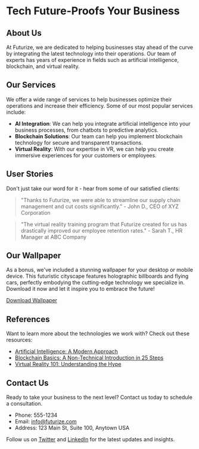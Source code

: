 <!--font:Inter-->

# Tech Future-Proofs Your Business

## About Us

At Futurize, we are dedicated to helping businesses stay ahead of the curve by integrating the latest technology into their operations. Our team of experts has years of experience in fields such as artificial intelligence, blockchain, and virtual reality.

## Our Services

We offer a wide range of services to help businesses optimize their operations and increase their efficiency. Some of our most popular services include:

- **AI Integration**: We can help you integrate artificial intelligence into your business processes, from chatbots to predictive analytics.
- **Blockchain Solutions**: Our team can help you implement blockchain technology for secure and transparent transactions.
- **Virtual Reality**: With our expertise in VR, we can help you create immersive experiences for your customers or employees.

## User Stories

Don't just take our word for it - hear from some of our satisfied clients:

> "Thanks to Futurize, we were able to streamline our supply chain management and cut costs significantly." - John D., CEO of XYZ Corporation

> "The virtual reality training program that Futurize created for us has drastically improved our employee retention rates." - Sarah T., HR Manager at ABC Company

## Our Wallpaper

As a bonus, we've included a stunning wallpaper for your desktop or mobile device. This futuristic cityscape features holographic billboards and flying cars, perfectly embodying the cutting-edge technology we specialize in. Download it now and let it inspire you to embrace the future!

[Download Wallpaper](#)

## References

Want to learn more about the technologies we work with? Check out these resources:

- [Artificial Intelligence: A Modern Approach](#)
- [Blockchain Basics: A Non-Technical Introduction in 25 Steps](#)
- [Virtual Reality 101: Understanding the Hype](#)

## Contact Us

Ready to take your business to the next level? Contact us today to schedule a consultation.

- Phone: 555-1234
- Email: info@futurize.com
- Address: 123 Main St, Suite 100, Anytown USA

Follow us on [Twitter](#) and [LinkedIn](#) for the latest updates and insights.

<!--

Write me content for website with wallpaper which alt text is:

"A futuristic cityscape with holographic billboards and flying cars"

The name/title of the page should not be 1:1 copy of the alt text but rather a real content of the website which is using this wallpaper.

- Use markdown format 
- Start with heading
- Heading should be short and concise
- The content should look like a real website 
- The website should not be about the wallpaper, wallpaper is just a related background
- Heading should be contain work "wallpaper" or "background"
- Include real sections like references, contact, user stories, etc. use things relevant to the page purpose.
- Feel free to use structure like headings, bullets, numbering, blockquotes, paragraphs, horizontal lines, etc.
- You can use formatting like bold or _italic_
- You can include UTF-8 emojis
- Links should be only #hash anchors (and you can refer to the document itself)
- Do not include images


---


# Welcome to Futurize - Transform Your Business with Cutting-Edge Technology

## About Us

At Futurize, we are dedicated to helping businesses stay ahead of the curve by integrating the latest technology into their operations. Our team of experts has years of experience in fields such as artificial intelligence, blockchain, and virtual reality.

## Our Services

We offer a wide range of services to help businesses optimize their operations and increase their efficiency. Some of our most popular services include:

- **AI Integration**: We can help you integrate artificial intelligence into your business processes, from chatbots to predictive analytics.
- **Blockchain Solutions**: Our team can help you implement blockchain technology for secure and transparent transactions.
- **Virtual Reality**: With our expertise in VR, we can help you create immersive experiences for your customers or employees.

## User Stories

Don't just take our word for it - hear from some of our satisfied clients:

> "Thanks to Futurize, we were able to streamline our supply chain management and cut costs significantly." - John D., CEO of XYZ Corporation

> "The virtual reality training program that Futurize created for us has drastically improved our employee retention rates." - Sarah T., HR Manager at ABC Company

## Our Wallpaper

As a bonus, we've included a stunning wallpaper for your desktop or mobile device. This futuristic cityscape features holographic billboards and flying cars, perfectly embodying the cutting-edge technology we specialize in. Download it now and let it inspire you to embrace the future!

[Download Wallpaper](#)

## References

Want to learn more about the technologies we work with? Check out these resources:

- [Artificial Intelligence: A Modern Approach](#)
- [Blockchain Basics: A Non-Technical Introduction in 25 Steps](#)
- [Virtual Reality 101: Understanding the Hype](#)

## Contact Us

Ready to take your business to the next level? Contact us today to schedule a consultation.

- Phone: 555-1234
- Email: info@futurize.com
- Address: 123 Main St, Suite 100, Anytown USA

Follow us on [Twitter](#) and [LinkedIn](#) for the latest updates and insights.


---


Write me a Google font which is best fitting for the website.

Pick from the list:
- Montserrat
- Raleway
- Orbitron
- IBM Plex Sans
- Poppins
- Open Sans
- Cabin
- Cinzel
- Lobster
- Creepster
- Cinzel Decorative
- Barlow Condensed
- Playfair Display
- Roboto
- Exo 2
- Cormorant Garamond
- Futura
- Inter
- Dancing Script
- Great Vibes
- Lato
- Alegreya


Write just the font name nothing else.


---


Inter

-->
